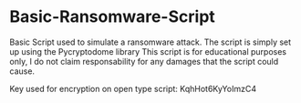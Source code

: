 # Basic-Ransomware-Script
Basic Script used to simulate a ransomware attack. The script is simply set up using the Pycryptodome library
This script is for educational purposes only, I do not claim responsability for any damages that the script could cause.

Key used  for encryption on open type script: KqhHot6KyYoImzC4
